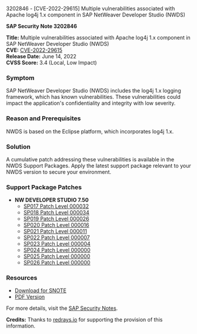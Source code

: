 3202846 - [CVE-2022-29615] Multiple vulnerabilities associated with Apache log4j 1.x component in SAP NetWeaver Developer Studio (NWDS)

**SAP Security Note 3202846**

**Title:** Multiple vulnerabilities associated with Apache log4j 1.x component in SAP NetWeaver Developer Studio (NWDS)  
**CVE:** [CVE-2022-29615](https://cve.mitre.org/cgi-bin/cvekey.cgi?keyword=CVE-2022-29615)  
**Release Date:** June 14, 2022  
**CVSS Score:** 3.4 (Local, Low Impact)

### Symptom
SAP NetWeaver Developer Studio (NWDS) includes the log4j 1.x logging framework, which has known vulnerabilities. These vulnerabilities could impact the application's confidentiality and integrity with low severity.

### Reason and Prerequisites
NWDS is based on the Eclipse platform, which incorporates log4j 1.x.

### Solution
A cumulative patch addressing these vulnerabilities is available in the NWDS Support Packages. Apply the latest support package relevant to your NWDS version to secure your environment.

### Support Package Patches
- **NW DEVELOPER STUDIO 7.50**
  - [SP017 Patch Level 000032](https://userapps.support.sap.com/sap/support/swdc/notes?cvnr=73554900100200001769&support_package=SP017&patch_level=000032)
  - [SP018 Patch Level 000034](https://userapps.support.sap.com/sap/support/swdc/notes?cvnr=73554900100200001769&support_package=SP018&patch_level=000034)
  - [SP019 Patch Level 000026](https://userapps.support.sap.com/sap/support/swdc/notes?cvnr=73554900100200001769&support_package=SP019&patch_level=000026)
  - [SP020 Patch Level 000016](https://userapps.support.sap.com/sap/support/swdc/notes?cvnr=73554900100200001769&support_package=SP020&patch_level=000016)
  - [SP021 Patch Level 000011](https://userapps.support.sap.com/sap/support/swdc/notes?cvnr=73554900100200001769&support_package=SP021&patch_level=000011)
  - [SP022 Patch Level 000007](https://userapps.support.sap.com/sap/support/swdc/notes?cvnr=73554900100200001769&support_package=SP022&patch_level=000007)
  - [SP023 Patch Level 000004](https://userapps.support.sap.com/sap/support/swdc/notes?cvnr=73554900100200001769&support_package=SP023&patch_level=000004)
  - [SP024 Patch Level 000000](https://userapps.support.sap.com/sap/support/swdc/notes?cvnr=73554900100200001769&support_package=SP024&patch_level=000000)
  - [SP025 Patch Level 000000](https://userapps.support.sap.com/sap/support/swdc/notes?cvnr=73554900100200001769&support_package=SP025&patch_level=000000)
  - [SP026 Patch Level 000000](https://userapps.support.sap.com/sap/support/swdc/notes?cvnr=73554900100200001769&support_package=SP026&patch_level=000000)

### Resources
- [Download for SNOTE](https://notesdownloads.sap.com/note/0040000000770582022)
- [PDF Version](https://userapps.support.sap.com/sap/support/sfm/notes/print/0003202846?language=en-US&token=F42A72905A22AC4138F99D5772180083)

For more details, visit the [SAP Security Notes](https://me.sap.com/notes/3202846).

**Credits:** Thanks to [redrays.io](https://redrays.io) for supporting the provision of this information.